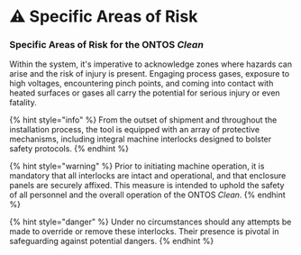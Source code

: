 # ⚠ Specific Areas of Risk

### Specific Areas of Risk for the ONTOS _Clean_ <a href="#_toc54339753" id="_toc54339753"></a>

Within the system, it's imperative to acknowledge zones where hazards can arise and the risk of injury is present. Engaging process gases, exposure to high voltages, encountering pinch points, and coming into contact with heated surfaces or gases all carry the potential for serious injury or even fatality.

{% hint style="info" %}
From the outset of shipment and throughout the installation process, the tool is equipped with an array of protective mechanisms, including integral machine interlocks designed to bolster safety protocols.
{% endhint %}

{% hint style="warning" %}
Prior to initiating machine operation, it is mandatory that all interlocks are intact and operational, and that enclosure panels are securely affixed. This measure is intended to uphold the safety of all personnel and the overall operation of the ONTOS _Clean_.
{% endhint %}

{% hint style="danger" %}
Under no circumstances should any attempts be made to override or remove these interlocks. Their presence is pivotal in safeguarding against potential dangers.
{% endhint %}
